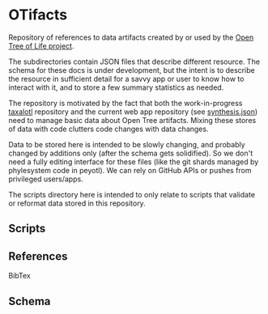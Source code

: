 # OTifacts
Repository of references to data artifacts created by or used by the 
  [Open Tree of Life project](https://tree.opentreeoflife.org).

The subdirectories contain JSON files that describe different resource.
The schema for these docs is under development, but the intent is to describe
    the resource in sufficient detail for a savvy app or user to know how to
    interact with it, and to store a few summary statistics as needed.

The repository is motivated by the fact that both 
    the work-in-progress [taxalotl](https://github.com/mtholder/taxalotl) repository and
    the current web app repository (see
   [synthesis.json](https://github.com/OpenTreeOfLife/opentree/blob/master/webapp/static/statistics/synthesis.json))
   need to manage basic data about Open Tree artifacts.
Mixing these stores of data with code clutters code changes with data changes.

Data to be stored here is intended to be slowly changing, and probably changed by 
    additions only (after the schema gets solidified).
So we don't need a fully editing interface for these files (like the git shards managed by phylesystem
    code in peyotl).
We can rely on GitHub APIs or pushes from privileged users/apps.

The scripts directory here is intended to only relate to scripts that validate or reformat
    data stored in this repository.



## Scripts


## References
BibTex


## Schema

